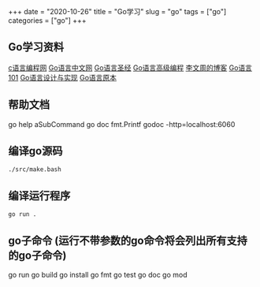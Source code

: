 +++ 
date = "2020-10-26"
title = "Go学习"
slug = "go" 
tags = ["go"]
categories = ["go"]
+++

## Go学习资料

[c语言编程网](http://c.biancheng.net/golang/)
[Go语言中文网](https://books.studygolang.com/)
[Go语言圣经](https://books.studygolang.com/gopl-zh/)
[Go语言高级编程](https://chai2010.cn/advanced-go-programming-book/)
[李文周的博客](https://www.liwenzhou.com/posts/Go/go_menu/)
[Go语言101](https://gfw.go101.org/article/101.html)
[Go语言设计与实现](https://draveness.me/golang/)
[Go语言原本](https://golang.design/under-the-hood/zh-cn/part1basic/)

## 帮助文档
go help aSubCommand
go doc fmt.Printf
godoc -http=localhost:6060

## 编译go源码
```
./src/make.bash
```

## 编译运行程序
```
go run .
```

## go子命令 (运行不带参数的go命令将会列出所有支持的go子命令)
go run
go build
go install
go fmt
go test
go doc
go mod
